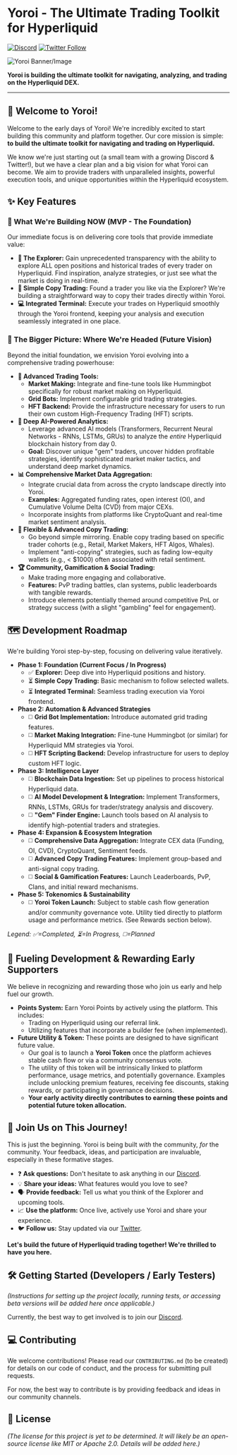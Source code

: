 # Yoroi - The Ultimate Trading Toolkit for Hyperliquid

[![Discord](https://img.shields.io/discord/xxQQp9dfWB?label=Discord&logo=discord&style=flat-square)]([YOUR_DISCORD_INVITE_LINK](https://discord.gg/xxQQp9dfWB))
[![Twitter Follow](https://img.shields.io/twitter/follow/YoroiXYZ?style=social)](https://twitter.com/yoroixyz)
<!-- Add other relevant badges later: Build Status, License, etc. -->

![Yoroi Banner/Image]([IMAGE_URL_HERE](https://i.imgur.com/Y0Hfki3.png)) 

**Yoroi is building the ultimate toolkit for navigating, analyzing, and trading on the Hyperliquid DEX.**

---

## 👋 Welcome to Yoroi!

Welcome to the early days of Yoroi! We're incredibly excited to start building this community and platform together. Our core mission is simple: **to build the ultimate toolkit for navigating and trading on Hyperliquid.**

We know we're just starting out (a small team with a growing Discord & Twitter!), but we have a clear plan and a big vision for what Yoroi can become. We aim to provide traders with unparalleled insights, powerful execution tools, and unique opportunities within the Hyperliquid ecosystem.

## ✨ Key Features

### 🚀 What We're Building NOW (MVP - The Foundation)

Our immediate focus is on delivering core tools that provide immediate value:

*   **🔎 The Explorer:** Gain unprecedented transparency with the ability to explore ALL open positions and historical trades of every trader on Hyperliquid. Find inspiration, analyze strategies, or just see what the market is doing in real-time.
*   **👥 Simple Copy Trading:** Found a trader you like via the Explorer? We're building a straightforward way to copy their trades directly within Yoroi.
*   **💻 Integrated Terminal:** Execute your trades on Hyperliquid smoothly through the Yoroi frontend, keeping your analysis and execution seamlessly integrated in one place.

### 🔭 The Bigger Picture: Where We're Headed (Future Vision)

Beyond the initial foundation, we envision Yoroi evolving into a comprehensive trading powerhouse:

*   **🤖 Advanced Trading Tools:**
    *   **Market Making:** Integrate and fine-tune tools like Hummingbot specifically for robust market making on Hyperliquid.
    *   **Grid Bots:** Implement configurable grid trading strategies.
    *   **HFT Backend:** Provide the infrastructure necessary for users to run their own custom High-Frequency Trading (HFT) scripts.
*   **🧠 Deep AI-Powered Analytics:**
    *   Leverage advanced AI models (Transformers, Recurrent Neural Networks - RNNs, LSTMs, GRUs) to analyze the *entire* Hyperliquid blockchain history from day 0.
    *   **Goal:** Discover unique "gem" traders, uncover hidden profitable strategies, identify sophisticated market maker tactics, and understand deep market dynamics.
*   **📊 Comprehensive Market Data Aggregation:**
    *   Integrate crucial data from across the crypto landscape directly into Yoroi.
    *   **Examples:** Aggregated funding rates, open interest (OI), and Cumulative Volume Delta (CVD) from major CEXs.
    *   Incorporate insights from platforms like CryptoQuant and real-time market sentiment analysis.
*   **🚀 Flexible & Advanced Copy Trading:**
    *   Go beyond simple mirroring. Enable copy trading based on specific trader cohorts (e.g., Retail, Market Makers, HFT Algos, Whales).
    *   Implement "anti-copying" strategies, such as fading low-equity wallets (e.g., < $1000) often associated with retail sentiment.
*   **🏆 Community, Gamification & Social Trading:**
    *   Make trading more engaging and collaborative.
    *   **Features:** PvP trading battles, clan systems, public leaderboards with tangible rewards.
    *   Introduce elements potentially themed around competitive PnL or strategy success (with a slight "gambling" feel for engagement).

## 🗺️ Development Roadmap

We're building Yoroi step-by-step, focusing on delivering value iteratively.

*   **Phase 1: Foundation (Current Focus / In Progress)**
    *   ✅ **Explorer:** Deep dive into Hyperliquid positions and history.
    *   ⏳ **Simple Copy Trading:** Basic mechanism to follow selected wallets.
    *   ⏳ **Integrated Terminal:** Seamless trading execution via Yoroi frontend.
*   **Phase 2: Automation & Advanced Strategies**
    *   ◻️ **Grid Bot Implementation:** Introduce automated grid trading features.
    *   ◻️ **Market Making Integration:** Fine-tune Hummingbot (or similar) for Hyperliquid MM strategies via Yoroi.
    *   ◻️ **HFT Scripting Backend:** Develop infrastructure for users to deploy custom HFT logic.
*   **Phase 3: Intelligence Layer**
    *   ◻️ **Blockchain Data Ingestion:** Set up pipelines to process historical Hyperliquid data.
    *   ◻️ **AI Model Development & Integration:** Implement Transformers, RNNs, LSTMs, GRUs for trader/strategy analysis and discovery.
    *   ◻️ **"Gem" Finder Engine:** Launch tools based on AI analysis to identify high-potential traders and strategies.
*   **Phase 4: Expansion & Ecosystem Integration**
    *   ◻️ **Comprehensive Data Aggregation:** Integrate CEX data (Funding, OI, CVD), CryptoQuant, Sentiment feeds.
    *   ◻️ **Advanced Copy Trading Features:** Implement group-based and anti-signal copy trading.
    *   ◻️ **Social & Gamification Features:** Launch Leaderboards, PvP, Clans, and initial reward mechanisms.
*   **Phase 5: Tokenomics & Sustainability**
    *   ◻️ **Yoroi Token Launch:** Subject to stable cash flow generation and/or community governance vote. Utility tied directly to platform usage and performance metrics. (See Rewards section below).

*Legend: ✅=Completed, ⏳=In Progress, ◻️=Planned*

## 💎 Fueling Development & Rewarding Early Supporters

We believe in recognizing and rewarding those who join us early and help fuel our growth.

*   **Points System:** Earn Yoroi Points by actively using the platform. This includes:
    *   Trading on Hyperliquid using our referral link.
    *   Utilizing features that incorporate a builder fee (when implemented).
*   **Future Utility & Token:** These points are designed to have significant future value.
    *   Our goal is to launch a **Yoroi Token** once the platform achieves stable cash flow or via a community consensus vote.
    *   The utility of this token will be intrinsically linked to platform performance, usage metrics, and potentially governance. Examples include unlocking premium features, receiving fee discounts, staking rewards, or participating in governance decisions.
    *   **Your early activity directly contributes to earning these points and potential future token allocation.**

## 🤝 Join Us on This Journey!

This is just the beginning. Yoroi is being built *with* the community, *for* the community. Your feedback, ideas, and participation are invaluable, especially in these formative stages.

*   ❓ **Ask questions:** Don't hesitate to ask anything in our [Discord]([YOUR_DISCORD_INVITE_LINK](https://discord.gg/xxQQp9dfWB)).
*   💡 **Share your ideas:** What features would you love to see?
*   🗣️ **Provide feedback:** Tell us what you think of the Explorer and upcoming tools.
*   📈 **Use the platform:** Once live, actively use Yoroi and share your experience.
*   🐦 **Follow us:** Stay updated via our [Twitter](https://twitter.com/YoroiXYZ).

**Let's build the future of Hyperliquid trading together! We're thrilled to have you here.**

## 🛠️ Getting Started (Developers / Early Testers)

*(Instructions for setting up the project locally, running tests, or accessing beta versions will be added here once applicable.)*

Currently, the best way to get involved is to join our [Discord]([YOUR_DISCORD_INVITE_LINK](https://discord.gg/xxQQp9dfWB)).

## ‍💻 Contributing

We welcome contributions! Please read our `CONTRIBUTING.md` (to be created) for details on our code of conduct, and the process for submitting pull requests.

For now, the best way to contribute is by providing feedback and ideas in our community channels.

## 📄 License

*(The license for this project is yet to be determined. It will likely be an open-source license like MIT or Apache 2.0. Details will be added here.)*
